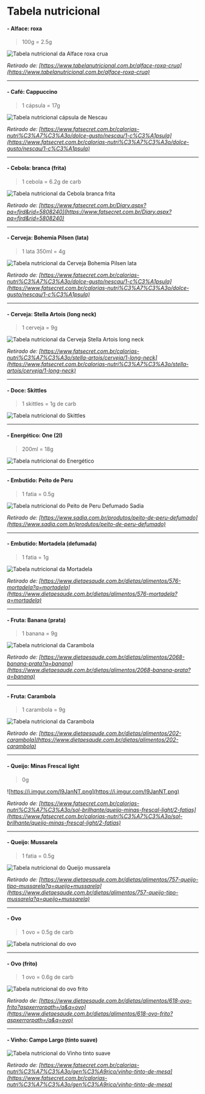 # Tabela nutricional


#### - Alface: roxa

> 100g = 2.5g

![Tabela nutricional da Alface roxa crua](https://i.imgur.com/FzMXi63.png)

*Retirado de: [https://www.tabelanutricional.com.br/alface-roxa-crua](https://www.tabelanutricional.com.br/alface-roxa-crua)*

<hr>

#### - Café: Cappuccino

> 1 cápsula = 17g

![Tabela nutricional cápsula de Nescau](https://i.imgur.com/PB1KCD1.png)

*Retirado de: [https://www.fatsecret.com.br/calorias-nutri%C3%A7%C3%A3o/dolce-gusto/nescau/1-c%C3%A1psula](https://www.fatsecret.com.br/calorias-nutri%C3%A7%C3%A3o/dolce-gusto/nescau/1-c%C3%A1psula)*

<hr>


#### - Cebola: branca (frita)

> 1 cebola = 6.2g de carb

![Tabela nutricional da Cebola branca frita](https://i.imgur.com/hJzSX0b.png)

*Retirado de: [https://www.fatsecret.com.br/Diary.aspx?pa=fjrd&rid=5808240](https://www.fatsecret.com.br/Diary.aspx?pa=fjrd&rid=5808240)*


<hr>


#### - Cerveja: Bohemia Pilsen (lata)

> 1 lata 350ml = 4g

![Tabela nutricional da Cerveja Bohemia Pilsen lata](https://i.imgur.com/OHbBfWy.png)

*Retirado de: [https://www.fatsecret.com.br/calorias-nutri%C3%A7%C3%A3o/dolce-gusto/nescau/1-c%C3%A1psula](https://www.fatsecret.com.br/calorias-nutri%C3%A7%C3%A3o/dolce-gusto/nescau/1-c%C3%A1psula)*

<hr>

#### - Cerveja: Stella Artois (long neck)

> 1 cerveja = 9g

![Tabela nutricional da Cerveja Stella Artois long neck](https://i.imgur.com/ZHRaqyV.png)

*Retirado de: [https://www.fatsecret.com.br/calorias-nutri%C3%A7%C3%A3o/stella-artois/cerveja/1-long-neck](https://www.fatsecret.com.br/calorias-nutri%C3%A7%C3%A3o/stella-artois/cerveja/1-long-neck)*


<hr>


#### - Doce: Skittles

> 1 skittles = 1g de carb

![Tabela nutricional do Skittles](https://i.imgur.com/bttyD0M.png)

<hr>


#### - Energético: One (2l)

> 200ml = 18g

![Tabela nutricional do Energético](https://i.imgur.com/fbCIK3Y.jpg)


<hr>


#### - Embutido: Peito de Peru

> 1 fatia = 0.5g

![Tabela nutricional do Peito de Peru Defumado Sadia](https://i.imgur.com/7GraRAB.png)

*Retirado de: [https://www.sadia.com.br/produtos/peito-de-peru-defumado](https://www.sadia.com.br/produtos/peito-de-peru-defumado)*

<hr>


#### - Embutido: Mortadela (defumada)

> 1 fatia = 1g

![Tabela nutricional da Mortadela](https://i.imgur.com/44dRERS.png)

*Retirado de: [https://www.dietaesaude.com.br/dietas/alimentos/576-mortadela?q=mortadela](https://www.dietaesaude.com.br/dietas/alimentos/576-mortadela?q=mortadela)*

<hr>


#### - Fruta: Banana (prata)

> 1 banana = 9g

![Tabela nutricional da Carambola](https://i.imgur.com/HRMqDdP.png)

*Retirado de: [https://www.dietaesaude.com.br/dietas/alimentos/2068-banana-prata?q=banana](https://www.dietaesaude.com.br/dietas/alimentos/2068-banana-prata?q=banana)*

<hr>


#### - Fruta: Carambola

> 1 carambola = 9g

![Tabela nutricional da Carambola](https://i.imgur.com/FMKddjU.png)

*Retirado de: [https://www.dietaesaude.com.br/dietas/alimentos/202-carambola](https://www.dietaesaude.com.br/dietas/alimentos/202-carambola)*


<hr>


#### - Queijo: Minas Frescal light

> 0g

![https://i.imgur.com/l9JanNT.png](https://i.imgur.com/l9JanNT.png)

*Retirado de: [https://www.fatsecret.com.br/calorias-nutri%C3%A7%C3%A3o/sol-brilhante/queijo-minas-frescal-light/2-fatias](https://www.fatsecret.com.br/calorias-nutri%C3%A7%C3%A3o/sol-brilhante/queijo-minas-frescal-light/2-fatias)*

<hr>


#### - Queijo: Mussarela

> 1 fatia = 0.5g

![Tabela nutricional do Queijo mussarela](https://i.imgur.com/11Hi5IL.png)

*Retirado de: [https://www.dietaesaude.com.br/dietas/alimentos/757-queijo-tipo-mussarela?q=queijo+mussarela](https://www.dietaesaude.com.br/dietas/alimentos/757-queijo-tipo-mussarela?q=queijo+mussarela)*


<hr>


#### - Ovo

> 1 ovo = 0.5g de carb

![Tabela nutricional do ovo](https://i.imgur.com/ilph9NQ.jpg)

<hr>


#### - Ovo (frito)

> 1 ovo = 0.6g de carb

![Tabela nutricional do ovo frito](https://i.imgur.com/FS6n5qt.png)

*Retirado de: [https://www.dietaesaude.com.br/dietas/alimentos/618-ovo-frito?aspxerrorpath=/a&q=ovo](https://www.dietaesaude.com.br/dietas/alimentos/618-ovo-frito?aspxerrorpath=/a&q=ovo)*

<hr>


#### - Vinho: Campo Largo (tinto suave)

![Tabela nutricional do Vinho tinto suave](https://i.imgur.com/adSTw4C.png)

*Retirado de: [https://www.fatsecret.com.br/calorias-nutri%C3%A7%C3%A3o/gen%C3%A9rico/vinho-tinto-de-mesa](https://www.fatsecret.com.br/calorias-nutri%C3%A7%C3%A3o/gen%C3%A9rico/vinho-tinto-de-mesa)*